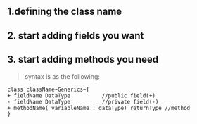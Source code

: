 ## 1.defining the class name
## 2. start adding fields you want
## 3. start adding methods you need
 > syntax is as the following:
```
class className~Generics~{
+ fieldName DataType          //public field(+)
- fieldName DataType          //private field(-)
+ methodName(_variableName : dataType) returnType //method
}
```